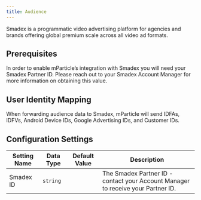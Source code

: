 ```yaml
---
title: Audience
---
```


Smadex is a programmatic video advertising platform for agencies and brands offering global premium scale across all video ad formats.

## Prerequisites

In order to enable mParticle’s integration with Smadex you will need your Smadex Partner ID.  Please reach out to your Smadex Account Manager for more information on obtaining this value.

## User Identity Mapping

When forwarding audience data to Smadex, mParticle will send IDFAs, IDFVs, Android Device IDs, Google Advertising IDs, and Customer IDs.

## Configuration Settings

Setting Name | Data Type | Default Value | Description 
|---|---|---|---
Smadex ID | `string` | | The Smadex Partner ID - contact your Account Manager to receive your Partner ID.